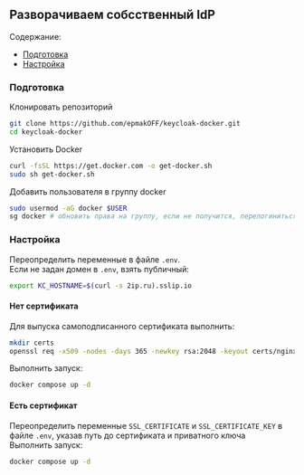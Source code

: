 ## Разворачиваем собсственный IdP
Содержание:  
* [Подготовка](#preparing)
* [Настройка](#tuning)


### Подготовка <a id="preparing"/></a>
Клонировать репозиторий
``` bash
git clone https://github.com/epmakOFF/keycloak-docker.git
cd keycloak-docker
```

Установить Docker
``` bash
curl -fsSL https://get.docker.com -o get-docker.sh  
sudo sh get-docker.sh
```

Добавить пользователя в группу docker
``` bash
sudo usermod -aG docker $USER
sg docker # обновить права на группу, если не получится, перелогиниться
```

### Настройка <a id="tuning"/></a>
Переопределить переменные в файле `.env`.  
Если не задан домен в `.env`, взять публичный:  
``` bash
export KC_HOSTNAME=$(curl -s 2ip.ru).sslip.io  
```

#### Нет сертификата  
Для выпуска самоподписанного сертификата выполнить:  
``` bash
mkdir certs
openssl req -x509 -nodes -days 365 -newkey rsa:2048 -keyout certs/nginx-selfsigned.key -out certs/nginx-selfsigned.crt
```

Выполнить запуск:
``` bash
docker compose up -d
```

#### Есть сертификат  
Переопределить переменные `SSL_CERTIFICATE` и `SSL_CERTIFICATE_KEY` в файле `.env`, указав путь до сертификата и приватного ключа  
Выполнить запуск:
``` bash
docker compose up -d
```
